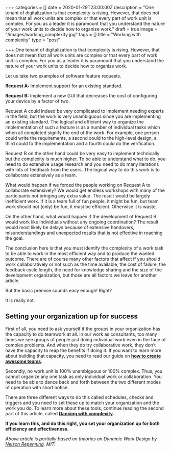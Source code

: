 +++
categories = []
date = 2020-01-29T23:00:00Z
description = "One tenant of digitalization is that complexity is rising. However, that does not mean that all work units are complex or that every part of work unit is complex. For you as a leader it is paramount that you understand the nature of your work units to decide how to organize work."
draft = true
image = "/images/working_complexity.jpg"
tags = []
title = "Working with complexity"
type = "post"

+++
One tenant of digitalization is that complexity is rising. However, that does not mean that all work units are complex or that every part of work unit is complex. For you as a leader it is paramount that you understand the nature of your work units to decide how to organize work.

Let us take two examples of software feature requests.

**Request A:** Implement support for an existing standard.

**Request B:** Implement a new GUI that decreases the cost of configuring your device by a factor of two.

Request A could indeed be very complicated to implement needing experts in the field, but the work is very unambiguous since you are implementing an existing standard. The logical and efficient way to organize the implementation of such a feature is as a number of individual tasks which when all completed signify the end of the work. For example, one person could write the requirements, a second could to the high-level design, a third could to the implementation and a fourth could do the verification.

Request B on the other hand could be very easy to implement technically but the complexity is much higher. To be able to understand what to do, you need to do extensive usage research and you need to do many iterations with lots of feedback from the users. The logical way to do this work is to collaborate extensively as a team.

What would happen if we forced the people working on Request A to collaborate extensively? We would get endless workshops with many of the participants not bringing any extra value. The result would be largely inefficient work. If it is a team full of fun people, it might be fun, but team work should not (only) be fun, it must be efficient. Otherwise it is waste.

On the other hand, what would happen if the development of Request B would work like individuals without any ongoing coordination? The result would most likely be delays because of extensive handovers, misunderstandings and unexpected results that is not effective in reaching the goal.

The conclusion here is that you must identify the complexity of a work task to be able to work in the most efficient way and to produce the wanted outcome. There are of course many other factors that affect if you should work collaboratively or not such as the time available, the cost of failure, the feedback cycle length, the need for knowledge sharing and the size of the development organization, but those are all factors we leave for another article.

But the basic premise sounds easy enough! Right?

It is really not.

## Setting your organization up for success

First of all, you need to ask yourself if the groups in your organization has the capacity to do teamwork at all. In our work as consultants, too many times we see groups of people just doing individual work even in the face of complex problems. And when they do try collaborative work, they don’t have the capacity to reap the benefits if doing it. If you want to learn more about building that capacity, you need to read our guide on [**how to create awesome teams**](https://pages.transformingembedded.com/guide-2-how-to-build-awesome-teams).

Secondly, no work unit is 100% unambiguous or 100% complex. Thus, you cannot organize any one task as only individual work or collaboration. You need to be able to dance back and forth between the two different modes of operation with short notice.

There are three different ways to do this called schedules, checks and triggers and you need to set these up to match your organization and the work you do. To learn more about these tools, continue reading the second part of this article, called [**Dancing with complexity**](https://transformingembedded.sigmatechnology.se/insight-post/dancing-with-complexity/)**.**

**If you learn this, and do this right, you set your organization up for both efficiency and effectiveness.**

_Above article is partially based on theories on Dynamic Work Design by_ [_Nelson Repenning_](https://mitsloan.mit.edu/faculty/directory/nelson-p-repenning)_, MIT._